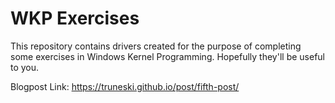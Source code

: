 # WKP Exercises
This repository contains drivers created for the purpose of completing some exercises in Windows Kernel Programming.
Hopefully they'll be useful to you.

Blogpost Link:
https://truneski.github.io/post/fifth-post/
